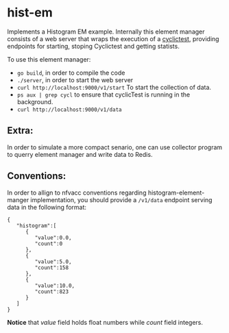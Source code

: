 # hist-em

Implements a Histogram EM example.
Internally this element manager consists of a web server that wraps the execution of a [cyclictest](https://wiki.linuxfoundation.org/realtime/documentation/howto/tools/rt-tests#compile-and-install), providing endpoints for starting, stoping Cyclictest and getting statists.



To use this element manager:

* `go build`, in order to compile the code
* `./server`, in order to start the web server
* `curl http://localhost:9000/v1/start` To start the collection of data.
* `ps aux | grep cycl` to ensure that cyclicTest is running in the background.
* `curl http://localhost:9000/v1/data`

## Extra:
In order to simulate a more compact senario, one can use collector program to querry element manager and write data to Redis.

## Conventions:
In order to allign to nfvacc conventions regarding histogram-element-manger implementation, you should provide a `/v1/data` endpoint serving data in the following format: 
```
{  
   "histogram":[  
      {  
         "value":0.0,
         "count":0
      },
      {  
         "value":5.0,
         "count":158
      },
      {  
         "value":10.0,
         "count":823
      }
   ]
}
```
**Notice** that *value* field holds float numbers while *count* field integers.
